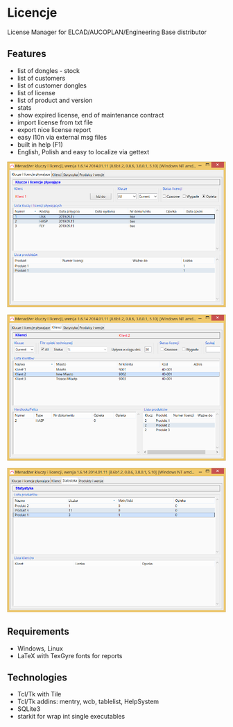 # Licencje
License Manager for ELCAD/AUCOPLAN/Engineering Base distributor

## Features
 * list of dongles - stock
 * list of customers
 * list of customer dongles
 * list of license
 * list of product and version
 * stats
 * show expired license, end of maintenance contract
 * import license from txt file
 * export nice license report
 * easy l10n via external msg files
 * built in help (F1)
 * English, Polish and easy to localize via gettext

![Klucze](https://raw.githubusercontent.com/TeaM-TL/Licencje/master/screenshots/Licencje_1.png)

![Klucze](https://raw.githubusercontent.com/TeaM-TL/Licencje/master/screenshots/Licencje_2.png)

![Klucze](https://raw.githubusercontent.com/TeaM-TL/Licencje/master/screenshots/Licencje_3.png)

## Requirements
 * Windows, Linux
 * LaTeX with TexGyre fonts for reports

## Technologies
 * Tcl/Tk with Tile
 * Tcl/Tk addins: mentry, wcb, tablelist, HelpSystem
 * SQLite3
 * starkit for wrap int single executables


